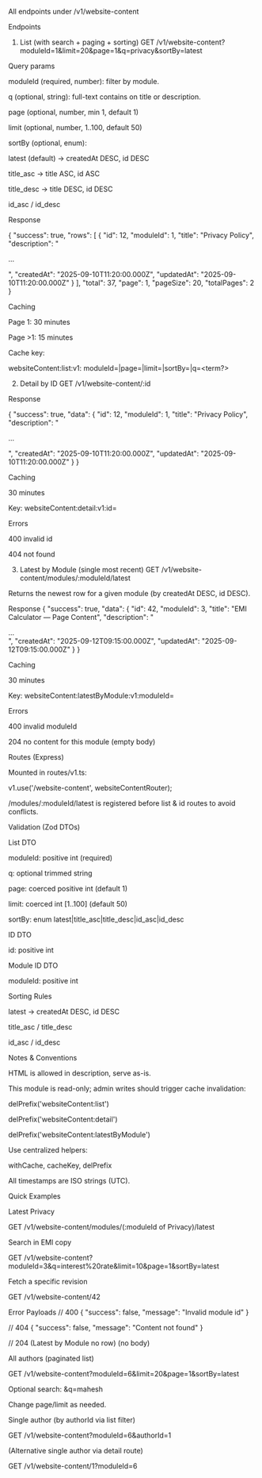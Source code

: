 All endpoints under /v1/website-content

Endpoints
1) List (with search + paging + sorting)
GET /v1/website-content?moduleId=1&limit=20&page=1&q=privacy&sortBy=latest

Query params

moduleId (required, number): filter by module.

q (optional, string): full-text contains on title or description.

page (optional, number, min 1, default 1)

limit (optional, number, 1..100, default 50)

sortBy (optional, enum):

latest (default) → createdAt DESC, id DESC

title_asc → title ASC, id ASC

title_desc → title DESC, id DESC

id_asc / id_desc
  
Response

{
  "success": true,
  "rows": [
    {
      "id": 12,
      "moduleId": 1,
      "title": "Privacy Policy",
      "description": "<p>...</p>",
      "createdAt": "2025-09-10T11:20:00.000Z",
      "updatedAt": "2025-09-10T11:20:00.000Z"
    }
  ],
  "total": 37,
  "page": 1,
  "pageSize": 20,
  "totalPages": 2
}

Caching

Page 1: 30 minutes

Page >1: 15 minutes

Cache key:

websiteContent:list:v1:
  moduleId=<id>|page=<n>|limit=<n>|sortBy=<key>|q=<term?>

2) Detail by ID
GET /v1/website-content/:id

Response

{
  "success": true,
  "data": {
    "id": 12,
    "moduleId": 1,
    "title": "Privacy Policy",
    "description": "<p>...</p>",
    "createdAt": "2025-09-10T11:20:00.000Z",
    "updatedAt": "2025-09-10T11:20:00.000Z"
  }
}

Caching

30 minutes

Key: websiteContent:detail:v1:id=<id>

Errors

400 invalid id

404 not found

3) Latest by Module (single most recent)
GET /v1/website-content/modules/:moduleId/latest

Returns the newest row for a given module (by createdAt DESC, id DESC).

Response
{
  "success": true,
  "data": {
    "id": 42,
    "moduleId": 3,
    "title": "EMI Calculator — Page Content",
    "description": "<section>...</section>",
    "createdAt": "2025-09-12T09:15:00.000Z",
    "updatedAt": "2025-09-12T09:15:00.000Z"
  }
}

Caching

30 minutes

Key: websiteContent:latestByModule:v1:moduleId=<id>

Errors

400 invalid moduleId

204 no content for this module (empty body)

Routes (Express)

Mounted in routes/v1.ts:

v1.use('/website-content', websiteContentRouter);

/modules/:moduleId/latest is registered before list & id routes to avoid conflicts.

Validation (Zod DTOs)

List DTO

moduleId: positive int (required)

q: optional trimmed string

page: coerced positive int (default 1)

limit: coerced int [1..100] (default 50)

sortBy: enum latest|title_asc|title_desc|id_asc|id_desc

ID DTO

id: positive int

Module ID DTO

moduleId: positive int

Sorting Rules

latest → createdAt DESC, id DESC

title_asc / title_desc

id_asc / id_desc

Notes & Conventions

HTML is allowed in description, serve as-is.

This module is read-only; admin writes should trigger cache invalidation:

delPrefix('websiteContent:list')

delPrefix('websiteContent:detail')

delPrefix('websiteContent:latestByModule')

Use centralized helpers:

withCache, cacheKey, delPrefix

All timestamps are ISO strings (UTC).

Quick Examples

Latest Privacy

GET /v1/website-content/modules/(:moduleId of Privacy)/latest


Search in EMI copy

GET /v1/website-content?moduleId=3&q=interest%20rate&limit=10&page=1&sortBy=latest

Fetch a specific revision

GET /v1/website-content/42

Error Payloads
// 400
{ "success": false, "message": "Invalid module id" }

// 404
{ "success": false, "message": "Content not found" }

// 204 (Latest by Module no row)
(no body)


All authors (paginated list)

GET /v1/website-content?moduleId=6&limit=20&page=1&sortBy=latest


Optional search: &q=mahesh

Change page/limit as needed.

Single author (by authorId via list filter)

GET /v1/website-content?moduleId=6&authorId=1


(Alternative single author via detail route)

GET /v1/website-content/1?moduleId=6
